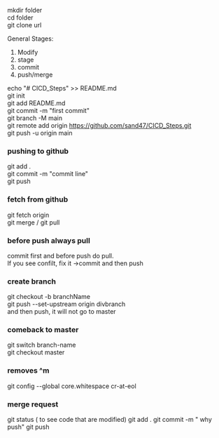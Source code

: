 mkdir folder  <br>
cd folder <br>
git clone url  <br>


General Stages: 

1) Modify 
2) stage
3) commit
4) push/merge 


echo "# CICD_Steps" >> README.md <br>
git init <br>
git add README.md <br>
git commit -m "first commit" <br>
git branch -M main <br>
git remote add origin https://github.com/sand47/CICD_Steps.git <br>
git push -u origin main <br>


###  pushing to github 

git add . <br>
git commit -m "commit line" <br>
git push <br>

### fetch from github 

git fetch origin  <br>
git merge / git pull  <br>

### before push always pull 

commit first and before push do pull.  <br>
If you see confilt, fix it ->commit and then push <br>

### create branch 

git checkout -b branchName <br>
git push --set-upstream origin divbranch <br>
and then push, it will not go to master  <br>

### comeback to master 
git switch branch-name <br>
git checkout master <br>

### removes ^m 

git config --global core.whitespace cr-at-eol


### merge request
git status ( to see code that are modified)
git add . 
git commit -m " why push"
git push 



